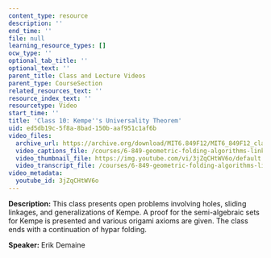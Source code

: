 ```yaml
---
content_type: resource
description: ''
end_time: ''
file: null
learning_resource_types: []
ocw_type: ''
optional_tab_title: ''
optional_text: ''
parent_title: Class and Lecture Videos
parent_type: CourseSection
related_resources_text: ''
resource_index_text: ''
resourcetype: Video
start_time: ''
title: 'Class 10: Kempe''s Universality Theorem'
uid: ed5db19c-5f8a-8bad-150b-aaf951c1af6b
video_files:
  archive_url: https://archive.org/download/MIT6.849F12/MIT6_849F12_class10_300k.mp4
  video_captions_file: /courses/6-849-geometric-folding-algorithms-linkages-origami-polyhedra-fall-2012/ce2a77b4b4b75a78a4f9845bf76bf238_3jZqCHtWV6o.vtt
  video_thumbnail_file: https://img.youtube.com/vi/3jZqCHtWV6o/default.jpg
  video_transcript_file: /courses/6-849-geometric-folding-algorithms-linkages-origami-polyhedra-fall-2012/c14bd622f00af94b4ebf3a727762f77d_3jZqCHtWV6o.pdf
video_metadata:
  youtube_id: 3jZqCHtWV6o
---
```


**Description:** This class presents open problems involving holes, sliding linkages, and generalizations of Kempe. A proof for the semi-algebraic sets for Kempe is presented and various origami axioms are given. The class ends with a continuation of hypar folding.

**Speaker:** Erik Demaine



